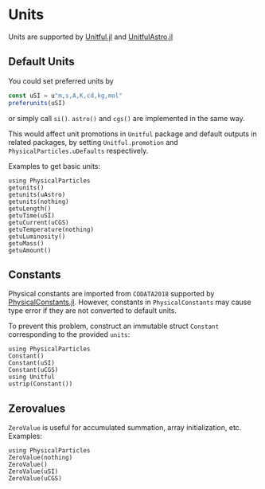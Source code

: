 # Units

Units are supported by [Unitful.jl](https://github.com/PainterQubits/Unitful.jl) and [UnitfulAstro.jl](https://github.com/JuliaAstro/UnitfulAstro.jl)

## Default Units

You could set preferred units by
```julia
const uSI = u"m,s,A,K,cd,kg,mol"
preferunits(uSI)
```
or simply call `si()`. `astro()` and `cgs()` are implemented in the same way.

This would affect unit promotions in `Unitful` package and default outputs in related packages, by setting `Unitful.promotion` and `PhysicalParticles.uDefaults` respectively.

Examples to get basic units:
```@repl
using PhysicalParticles
getunits()
getunits(uAstro)
getunits(nothing)
getuLength()
getuTime(uSI)
getuCurrent(uCGS)
getuTemperature(nothing)
getuLuminosity()
getuMass()
getuAmount()
```

## Constants

Physical constants are imported from `CODATA2018` supported by [PhysicalConstants.jl](https://github.com/JuliaPhysics/PhysicalConstants.jl). However, constants in `PhysicalConstants` may cause type error if they are not converted to default units.

To prevent this problem, construct an immutable struct `Constant` corresponding to the provided `units`:
```@repl
using PhysicalParticles
Constant()
Constant(uSI)
Constant(uCGS)
using Unitful
ustrip(Constant())
```

## Zerovalues

`ZeroValue` is useful for accumulated summation, array initialization, etc. Examples:
```@repl
using PhysicalParticles
ZeroValue(nothing)
ZeroValue()
ZeroValue(uSI)
ZeroValue(uCGS)
```